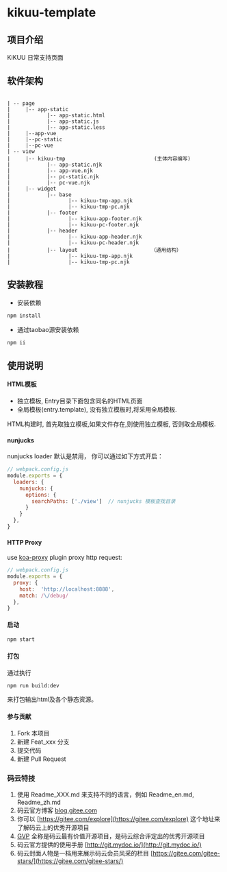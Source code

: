 # kikuu-template

## 项目介绍
KiKUU 日常支持页面

## 软件架构
```aidl

| -- page
|     |-- app-static
|            |-- app-static.html
|            |-- app-static.js
|            |-- app-static.less
|     |--app-vue
|     |--pc-static
|     |--pc-vue
| -- view
|     |-- kikuu-tmp                             (主体内容编写)
|            |-- app-static.njk  
|            |-- app-vue.njk
|            |-- pc-static.njk
|            |-- pc-vue.njk
|     |-- widget
|            |-- base   
|                   |-- kikuu-tmp-app.njk
|                   |-- kikuu-tmp-pc.njk
|            |-- footer
|                   |-- kikuu-app-footer.njk
|                   |-- kikuu-pc-footer.njk
|            |-- header
|                   |-- kikuu-app-header.njk
|                   |-- kikuu-pc-header.njk
|            |-- layout                        （通用结构）
|                   |-- kikuu-tmp-app.njk
|                   |-- kikuu-tmp-pc.njk
```



## 安装教程

- 安装依赖

```bash
npm install
```
- 通过taobao源安装依赖

```bash
npm ii
```

## 使用说明

#### HTML模板

- 独立模板, Entry目录下面包含同名的HTML页面
- 全局模板(entry.template), 没有独立模板时,将采用全局模板.

HTML构建时, 首先取独立模板,如果文件存在,则使用独立模板, 否则取全局模板.

#### nunjucks

nunjucks loader 默认是禁用， 你可以通过如下方式开启：

```js
// webpack.config.js
module.exports = {
  loaders: {
    nunjucks: {
      options: {
        searchPaths: ['./view']  // nunjucks 模板查找目录
      }
    }
  },
}
```
#### HTTP Proxy 

use [koa-proxy](https://github.com/popomore/koa-proxy) plugin proxy http request:

```js
// webpack.config.js
module.exports = {
  proxy: {
    host:  'http://localhost:8888',   
    match: /\/debug/
  },
}
```

#### 启动
```bash
npm start
```

#### 打包

通过执行   

```bash
npm run build:dev
```
来打包输出html及各个静态资源。


#### 参与贡献

1. Fork 本项目
2. 新建 Feat_xxx 分支
3. 提交代码
4. 新建 Pull Request


### 码云特技

1. 使用 Readme\_XXX.md 来支持不同的语言，例如 Readme\_en.md, Readme\_zh.md
2. 码云官方博客 [blog.gitee.com](https://blog.gitee.com)
3. 你可以 [https://gitee.com/explore](https://gitee.com/explore) 这个地址来了解码云上的优秀开源项目
4. [GVP](https://gitee.com/gvp) 全称是码云最有价值开源项目，是码云综合评定出的优秀开源项目
5. 码云官方提供的使用手册 [http://git.mydoc.io/](http://git.mydoc.io/)
6. 码云封面人物是一档用来展示码云会员风采的栏目 [https://gitee.com/gitee-stars/](https://gitee.com/gitee-stars/)
